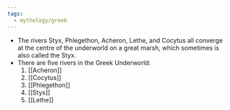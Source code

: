 ```yaml
---
tags:
  - mythology/greek
---
```

- The rivers Styx, Phlegethon, Acheron, Lethe, and Cocytus all converge at the centre of the underworld on a great marsh, which sometimes is also called the Styx.
- There are five rivers in the Greek Underworld:
  1.  [[Acheron]]
  2.  [[Cocytus]]
  3.  [[Phlegethon]]
  4.  [[Styx]]
  5.  [[Lethe]]
